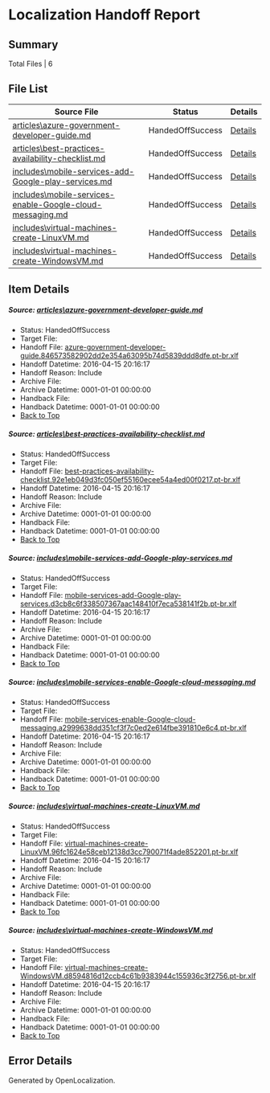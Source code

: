 # <a name='report-top'></a> Localization Handoff Report

## Summary
 Total Files | 6

## File List
 Source File | Status | Details 
 ----------- | ------ | ------- 
 [articles\azure-government-developer-guide.md](https://github.com/OpenLocalizationTest/azuretest/blob/c08e737c838d25102d8139d7b0c4cc583bd12eed/articles/azure-government-developer-guide.md) | HandedOffSuccess | [Details](#fd18ec2f82b215cf3d145009e65af4697580a4516323)
 [articles\best-practices-availability-checklist.md](https://github.com/OpenLocalizationTest/azuretest/blob/e696bd272aeb49d1a5cbdaa7cc46f8a2c8d3a2ab/articles/best-practices-availability-checklist.md) | HandedOffSuccess | [Details](#3b119974688410f69c24902aebb2b77ba71cc00f6620)
 [includes\mobile-services-add-Google-play-services.md](https://github.com/OpenLocalizationTest/azuretest/blob/34e23f6a75a567b41b4fb7e360f366a80b6f8343/includes/mobile-services-add-Google-play-services.md) | HandedOffSuccess | [Details](#c5dc861fddc5357d5a08f3a179a2560ba153c26717915)
 [includes\mobile-services-enable-Google-cloud-messaging.md](https://github.com/OpenLocalizationTest/azuretest/blob/34e23f6a75a567b41b4fb7e360f366a80b6f8343/includes/mobile-services-enable-Google-cloud-messaging.md) | HandedOffSuccess | [Details](#57d891b3683b7a48a894ae93a26440c3f750c72c17978)
 [includes\virtual-machines-create-LinuxVM.md](https://github.com/OpenLocalizationTest/azuretest/blob/0fb628c77801727aacdd21797b945b003cd157e4/includes/virtual-machines-create-LinuxVM.md) | HandedOffSuccess | [Details](#1861bdbd70b3d39bfae11d662a2af27a01868e1b18186)
 [includes\virtual-machines-create-WindowsVM.md](https://github.com/OpenLocalizationTest/azuretest/blob/0fb628c77801727aacdd21797b945b003cd157e4/includes/virtual-machines-create-WindowsVM.md) | HandedOffSuccess | [Details](#caf9026138c5e57c5e61bbdc908ae536e495dc1718187)

## Item Details
##### <a name='fd18ec2f82b215cf3d145009e65af4697580a4516323'></a> Source: [articles\azure-government-developer-guide.md](https://github.com/OpenLocalizationTest/azuretest/blob/c08e737c838d25102d8139d7b0c4cc583bd12eed/articles/azure-government-developer-guide.md)
* Status: HandedOffSuccess
* Target File: 
* Handoff File: [azure-government-developer-guide.846573582902dd2e354a63095b74d5839ddd8dfe.pt-br.xlf](https://github.com/OpenLocalizationTest/azuretest.handoff/blob/f2e0b22a6b2acf2f2b03807b74ddfa104a24430e/ol-handoff/OpenLocalizationTestOrg/azure-content-ptbr-test/master/ht/azure-government-developer-guide.846573582902dd2e354a63095b74d5839ddd8dfe.pt-br.xlf)
* Handoff Datetime: 2016-04-15 20:16:17
* Handoff Reason: Include
* Archive File: 
* Archive Datetime: 0001-01-01 00:00:00
* Handback File: 
* Handback Datetime: 0001-01-01 00:00:00
* [Back to Top](#report-top)

##### <a name='3b119974688410f69c24902aebb2b77ba71cc00f6620'></a> Source: [articles\best-practices-availability-checklist.md](https://github.com/OpenLocalizationTest/azuretest/blob/e696bd272aeb49d1a5cbdaa7cc46f8a2c8d3a2ab/articles/best-practices-availability-checklist.md)
* Status: HandedOffSuccess
* Target File: 
* Handoff File: [best-practices-availability-checklist.92e1eb049d3fc050ef55160ecee54a4ed00f0217.pt-br.xlf](https://github.com/OpenLocalizationTest/azuretest.handoff/blob/f2e0b22a6b2acf2f2b03807b74ddfa104a24430e/ol-handoff/OpenLocalizationTestOrg/azure-content-ptbr-test/master/ht/best-practices-availability-checklist.92e1eb049d3fc050ef55160ecee54a4ed00f0217.pt-br.xlf)
* Handoff Datetime: 2016-04-15 20:16:17
* Handoff Reason: Include
* Archive File: 
* Archive Datetime: 0001-01-01 00:00:00
* Handback File: 
* Handback Datetime: 0001-01-01 00:00:00
* [Back to Top](#report-top)

##### <a name='c5dc861fddc5357d5a08f3a179a2560ba153c26717915'></a> Source: [includes\mobile-services-add-Google-play-services.md](https://github.com/OpenLocalizationTest/azuretest/blob/34e23f6a75a567b41b4fb7e360f366a80b6f8343/includes/mobile-services-add-Google-play-services.md)
* Status: HandedOffSuccess
* Target File: 
* Handoff File: [mobile-services-add-Google-play-services.d3cb8c6f338507367aac148410f7eca538141f2b.pt-br.xlf](https://github.com/OpenLocalizationTest/azuretest.handoff/blob/f2e0b22a6b2acf2f2b03807b74ddfa104a24430e/ol-handoff/OpenLocalizationTestOrg/azure-content-ptbr-test/master/ht/mobile-services-add-Google-play-services.d3cb8c6f338507367aac148410f7eca538141f2b.pt-br.xlf)
* Handoff Datetime: 2016-04-15 20:16:17
* Handoff Reason: Include
* Archive File: 
* Archive Datetime: 0001-01-01 00:00:00
* Handback File: 
* Handback Datetime: 0001-01-01 00:00:00
* [Back to Top](#report-top)

##### <a name='57d891b3683b7a48a894ae93a26440c3f750c72c17978'></a> Source: [includes\mobile-services-enable-Google-cloud-messaging.md](https://github.com/OpenLocalizationTest/azuretest/blob/34e23f6a75a567b41b4fb7e360f366a80b6f8343/includes/mobile-services-enable-Google-cloud-messaging.md)
* Status: HandedOffSuccess
* Target File: 
* Handoff File: [mobile-services-enable-Google-cloud-messaging.a2999638dd351cf3f7c0ed2e614fbe391810e6c4.pt-br.xlf](https://github.com/OpenLocalizationTest/azuretest.handoff/blob/f2e0b22a6b2acf2f2b03807b74ddfa104a24430e/ol-handoff/OpenLocalizationTestOrg/azure-content-ptbr-test/master/ht/mobile-services-enable-Google-cloud-messaging.a2999638dd351cf3f7c0ed2e614fbe391810e6c4.pt-br.xlf)
* Handoff Datetime: 2016-04-15 20:16:17
* Handoff Reason: Include
* Archive File: 
* Archive Datetime: 0001-01-01 00:00:00
* Handback File: 
* Handback Datetime: 0001-01-01 00:00:00
* [Back to Top](#report-top)

##### <a name='1861bdbd70b3d39bfae11d662a2af27a01868e1b18186'></a> Source: [includes\virtual-machines-create-LinuxVM.md](https://github.com/OpenLocalizationTest/azuretest/blob/0fb628c77801727aacdd21797b945b003cd157e4/includes/virtual-machines-create-LinuxVM.md)
* Status: HandedOffSuccess
* Target File: 
* Handoff File: [virtual-machines-create-LinuxVM.96fc1624e58ceb12138d3cc790071f4ade852201.pt-br.xlf](https://github.com/OpenLocalizationTest/azuretest.handoff/blob/f2e0b22a6b2acf2f2b03807b74ddfa104a24430e/ol-handoff/OpenLocalizationTestOrg/azure-content-ptbr-test/master/ht/virtual-machines-create-LinuxVM.96fc1624e58ceb12138d3cc790071f4ade852201.pt-br.xlf)
* Handoff Datetime: 2016-04-15 20:16:17
* Handoff Reason: Include
* Archive File: 
* Archive Datetime: 0001-01-01 00:00:00
* Handback File: 
* Handback Datetime: 0001-01-01 00:00:00
* [Back to Top](#report-top)

##### <a name='caf9026138c5e57c5e61bbdc908ae536e495dc1718187'></a> Source: [includes\virtual-machines-create-WindowsVM.md](https://github.com/OpenLocalizationTest/azuretest/blob/0fb628c77801727aacdd21797b945b003cd157e4/includes/virtual-machines-create-WindowsVM.md)
* Status: HandedOffSuccess
* Target File: 
* Handoff File: [virtual-machines-create-WindowsVM.d8594816d12ccb4c61b9383944c155936c3f2756.pt-br.xlf](https://github.com/OpenLocalizationTest/azuretest.handoff/blob/f2e0b22a6b2acf2f2b03807b74ddfa104a24430e/ol-handoff/OpenLocalizationTestOrg/azure-content-ptbr-test/master/ht/virtual-machines-create-WindowsVM.d8594816d12ccb4c61b9383944c155936c3f2756.pt-br.xlf)
* Handoff Datetime: 2016-04-15 20:16:17
* Handoff Reason: Include
* Archive File: 
* Archive Datetime: 0001-01-01 00:00:00
* Handback File: 
* Handback Datetime: 0001-01-01 00:00:00
* [Back to Top](#report-top)


## Error Details

Generated by OpenLocalization.
